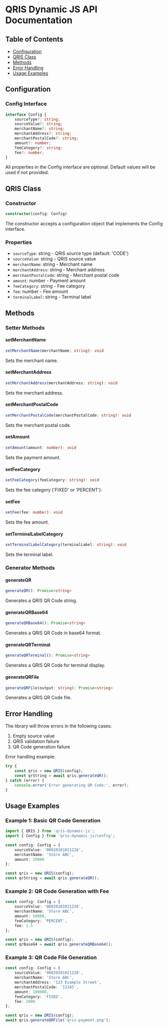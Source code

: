 # QRIS Dynamic JS API Documentation

## Table of Contents
- [Configuration](#configuration)
- [QRIS Class](#qris-class)
- [Methods](#methods)
- [Error Handling](#error-handling)
- [Usage Examples](#usage-examples)

## Configuration

### Config Interface

```typescript
interface Config {
    sourceType?: string;
    sourceValue?: string;
    merchantName?: string;
    merchantAddress?: string;
    merchantPostalCode?: string;
    amount?: number;
    feeCategory?: string;
    fee?: number;
}
```

All properties in the Config interface are optional. Default values will be used if not provided.

## QRIS Class

### Constructor

```typescript
constructor(config: Config)
```

The constructor accepts a configuration object that implements the Config interface.

### Properties

- `sourceType`: string - QRIS source type (default: 'CODE')
- `sourceValue`: string - QRIS source value
- `merchantName`: string - Merchant name
- `merchantAddress`: string - Merchant address
- `merchantPostalCode`: string - Merchant postal code
- `amount`: number - Payment amount
- `feeCategory`: string - Fee category
- `fee`: number - Fee amount
- `terminalLabel`: string - Terminal label

## Methods

### Setter Methods

#### setMerchantName
```typescript
setMerchantName(merchantName: string): void
```
Sets the merchant name.

#### setMerchantAddress
```typescript
setMerchantAddress(merchantAddress: string): void
```
Sets the merchant address.

#### setMerchantPostalCode
```typescript
setMerchantPostalCode(merchantPostalCode: string): void
```
Sets the merchant postal code.

#### setAmount
```typescript
setAmount(amount: number): void
```
Sets the payment amount.

#### setFeeCategory
```typescript
setFeeCategory(feeCategory: string): void
```
Sets the fee category ('FIXED' or 'PERCENT').

#### setFee
```typescript
setFee(fee: number): void
```
Sets the fee amount.

#### setTerminalLabelCategory
```typescript
setTerminalLabelCategory(terminalLabel: string): void
```
Sets the terminal label.

### Generator Methods

#### generateQR
```typescript
generateQR(): Promise<string>
```
Generates a QRIS QR Code string.

#### generateQRBase64
```typescript
generateQRBase64(): Promise<string>
```
Generates a QRIS QR Code in base64 format.

#### generateQRTerminal
```typescript
generateQRTerminal(): Promise<string>
```
Generates a QRIS QR Code for terminal display.

#### generateQRFile
```typescript
generateQRFile(output: string): Promise<string>
```
Generates a QRIS QR Code file.

## Error Handling

The library will throw errors in the following cases:

1. Empty source value
2. QRIS validation failure
3. QR Code generation failure

Error handling example:

```typescript
try {
    const qris = new QRIS(config);
    const qrString = await qris.generateQR();
} catch (error) {
    console.error('Error generating QR Code:', error);
}
```

## Usage Examples

### Example 1: Basic QR Code Generation

```typescript
import { QRIS } from 'qris-dynamic-js';
import { Config } from 'qris-dynamic-js/config';

const config: Config = {
    sourceValue: '00020101021226',
    merchantName: 'Store ABC',
    amount: 50000
};

const qris = new QRIS(config);
const qrString = await qris.generateQR();
```

### Example 2: QR Code Generation with Fee

```typescript
const config: Config = {
    sourceValue: '00020101021226',
    merchantName: 'Store ABC',
    amount: 50000,
    feeCategory: 'PERCENT',
    fee: 2.5
};

const qris = new QRIS(config);
const qrBase64 = await qris.generateQRBase64();
```

### Example 3: QR Code File Generation

```typescript
const config: Config = {
    sourceValue: '00020101021226',
    merchantName: 'Store ABC',
    merchantAddress: '123 Example Street',
    merchantPostalCode: '12345',
    amount: 100000,
    feeCategory: 'FIXED',
    fee: 2000
};

const qris = new QRIS(config);
await qris.generateQRFile('qris-payment.png');
``` 